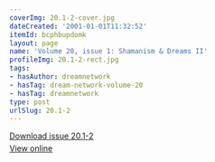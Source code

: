 ```yaml
---
coverImg: 20.1-2-cover.jpg
dateCreated: '2001-01-01T11:32:52'
itemId: bcphbupdomk
layout: page
name: 'Volume 20, issue 1: Shamanism & Dreams II'
profileImg: 20.1-2-rect.jpg
tags:
- hasAuthor: dreamnetwork
- hasTag: dream-network-volume-20
- hasTag: dreamnetwork
type: post
urlSlug: 20.1-2
---
```

<p style="margin-block-end: 5px; margin-block-start: 5px;"><a href="../files/pdfs/Volume_20/20.1-01.2_shaman_II.pdf" download="">Download issue 20.1-2</a></p><p style="margin-block-end: 5px; margin-block-start: 5px;"><a href="../files/pdfs/Volume_20/20.1-01.2_shaman_II.pdf">View online</a></p>